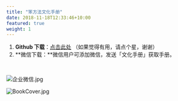 ```yaml
---
title: "笨方法文化手册"
date: 2018-11-18T12:33:46+10:00
featured: true
weight: 1
---
```


1. **Github 下载**：[点击此处](https://github.com/cnfeat/HardwaylabHandbook) （如果觉得有用，请点个星，谢谢）
1. **微信下载：**微信用户可添加微信，发送「文化手册」获取手册。

​

![企业微信.jpg](https://cdn.nlark.com/yuque/0/2021/jpeg/87881/1633746220979-29250ee4-cf12-44c6-bf27-2152c244515f.jpeg#clientId=u8240d5d3-919d-4&from=drop&height=201&id=u3fb01cb6&margin=%5Bobject%20Object%5D&name=%E4%BC%81%E4%B8%9A%E5%BE%AE%E4%BF%A1.jpg&originHeight=531&originWidth=528&originalType=binary&ratio=1&size=62496&status=done&style=none&taskId=u7901be2e-1f3c-4715-8d28-2e0dbfa103c&width=200)
​

![BookCover.jpg](https://cdn.nlark.com/yuque/0/2021/jpeg/87881/1636098498490-caa26865-54b8-4790-ab5e-f0cb75325c51.jpeg#clientId=u6994a3c4-3dce-4&from=drop&height=773&id=u6d86ff74&margin=%5Bobject%20Object%5D&name=BookCover.jpg&originHeight=6933&originWidth=4933&originalType=binary&ratio=1&size=921218&status=done&style=none&taskId=u2eb99f97-6b0f-4e61-b369-fb472be1194&width=550)
​

​
